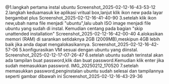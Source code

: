 @1.langkah pertama instal ubuntu
Screenshot_2025-02-12-16-43-53-12
2.langkah keduamasuk ke aplikasi vritual box,lanjut klik ikon new pada layar bergambat plus
Screenshot_2025-02-12-16-41-40-90
3.setelah klik ikon new,ubah nama file menjadi "ubuntu",lalu ubah ISO image menjadi file ubuntu yang sudah di instal. Kemudian centang pada bagian "skip unattended installation"
Screenshot_2025-02-12-16-42-00-40
4.alokasikan memori (RAM) di sarankan setidaknya 2GB (2009MB),meskipun 4GB lebih baik jika anda dapat mengalokasikannya.
Screenshot_2025-02-12-16-42-57-06
5.konfigurasikan VM sesuai dengan ubuntu yang diinstal.
Screenshot_2025-02-12-17-07-26-47
6.setelah ubuntu sudah terinstal akan ada tampilan buat password,klik dan buat password.Kemudian klik enter jika sudah memasukkan password.
IMG_20250212_170520
7.setelah memasukkan password,penginstalan ubuntu sudah selesai dan tampilannya seperti gambar dibawah ini
Screenshot_2025-02-12-16-43-29-36